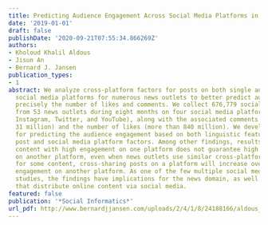 ```yaml
---
title: Predicting Audience Engagement Across Social Media Platforms in the News Domain
date: '2019-01-01'
draft: false
publishDate: '2020-09-21T07:55:34.866269Z'
authors:
- Kholoud Khalil Aldous
- Jisun An
- Bernard J. Jansen
publication_types:
- 1
abstract: We analyze cross-platform factors for posts on both single and multiple
  social media platforms for numerous news outlets to better predict audience engagement,
  precisely the number of likes and comments. We collect 676,779 social media posts
  from 53 news outlets during eight months on four social media platforms (Facebook,
  Instagram, Twitter, and YouTube), along with the associated comments (more than
  31 million) and the number of likes (more than 840 million). We develop a framework
  for predicting the audience engagement based on both linguistic features of the
  post and social media platform factors. Among other findings, results show that
  content with high engagement on one platform does not guarantee high engagement
  on another platform, even when news outlets use similar cross-platform posts; however,
  for some content, cross-sharing posts on a platform will increase overall audience
  engagement on another platform. As one of the few multiple social media platform
  studies, the findings have implications for the news domain, as well as other fields
  that distribute online content via social media.
featured: false
publication: '*Social Informatics*'
url_pdf: http://www.bernardjjansen.com/uploads/2/4/1/8/24188166/aldous_audience_engagement.pdf
---
```


